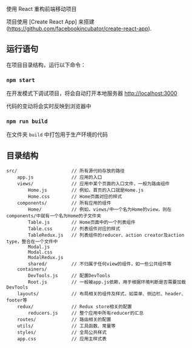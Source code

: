 使用 React 重构前端移动项目

项目使用 [Create React App] 来搭建
(https://github.com/facebookincubator/create-react-app).

## 运行语句

在项目目录结构，运行以下命令：

### `npm start`

在开发模式下调试项目，将会自动打开本地服务器 [http://localhost:3000](http://localhost:3000)

代码的变动将会实时反映到浏览器中

### `npm run build`

在文件夹 `build` 中打包用于生产环境的代码

## 目录结构
```
src/                    // 所有源代码存放的路径
    app.js              // 应用的入口
    views/              // 应用中某个页面的入口文件，一般为路由组件
        Home.js         // 例如，首页的入口就是Home.js
        Home.css        // Home页面对应的样式
    components/         // 所有应用的组件
        Home/           // 例如，views/中一个名为Home的view，则在components/中就有一个名为Home的子文件夹
        Table.js        // Home页面中的一个列表组件
        Table.css       // 列表组件对应的样式
        TableRedux.js   // 列表组件的reducer、action creator及action type，整合在一个文件中
        Modal.js
        Modal.css
        ModalRedux.js
        shared/         // 不归属于任何view的组件，如一些公共组件等
    containers/
        DevTools.js     // 配置DevTools
        Root.js         // 一般被app.js依赖，用于根据环境判断是否需要加载DevTools
    layouts/            // 布局相关的组件及样式，如菜单、侧边栏、header、footer等
    redux/              // Redux store相关的配置
        reducers.js     // 整个应用中所有reducer的汇总
    routes/             // 路由相关的配置
    utils/              // 工具函数、常量等
    styles/             // 全局公共样式
    app.css             // 应用主样式表
```
